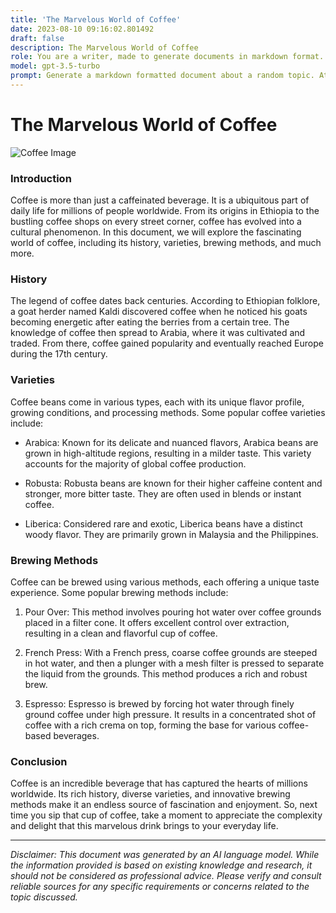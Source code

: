 ```yaml
---
title: 'The Marvelous World of Coffee'
date: 2023-08-10 09:16:02.801492
draft: false
description: The Marvelous World of Coffee
role: You are a writer, made to generate documents in markdown format. It is very important that all of the documents you generate are in valid markdown format.
model: gpt-3.5-turbo
prompt: Generate a markdown formatted document about a random topic. At the bottom, include a disclaimer explaining that the document was generated by you. The first line of the document should be the title. Make sure that the entire document is in proper markdown format, using a mix of various tags to make the document visually appealing.
---
```


# The Marvelous World of Coffee

![Coffee Image](https://www.example.com/images/coffee.jpg)

### Introduction
Coffee is more than just a caffeinated beverage. It is a ubiquitous part of daily life for millions of people worldwide. From its origins in Ethiopia to the bustling coffee shops on every street corner, coffee has evolved into a cultural phenomenon. In this document, we will explore the fascinating world of coffee, including its history, varieties, brewing methods, and much more.

### History
The legend of coffee dates back centuries. According to Ethiopian folklore, a goat herder named Kaldi discovered coffee when he noticed his goats becoming energetic after eating the berries from a certain tree. The knowledge of coffee then spread to Arabia, where it was cultivated and traded. From there, coffee gained popularity and eventually reached Europe during the 17th century.

### Varieties
Coffee beans come in various types, each with its unique flavor profile, growing conditions, and processing methods. Some popular coffee varieties include:

- Arabica: Known for its delicate and nuanced flavors, Arabica beans are grown in high-altitude regions, resulting in a milder taste. This variety accounts for the majority of global coffee production.

- Robusta: Robusta beans are known for their higher caffeine content and stronger, more bitter taste. They are often used in blends or instant coffee.

- Liberica: Considered rare and exotic, Liberica beans have a distinct woody flavor. They are primarily grown in Malaysia and the Philippines.

### Brewing Methods
Coffee can be brewed using various methods, each offering a unique taste experience. Some popular brewing methods include:

1. Pour Over: This method involves pouring hot water over coffee grounds placed in a filter cone. It offers excellent control over extraction, resulting in a clean and flavorful cup of coffee.

2. French Press: With a French press, coarse coffee grounds are steeped in hot water, and then a plunger with a mesh filter is pressed to separate the liquid from the grounds. This method produces a rich and robust brew.

3. Espresso: Espresso is brewed by forcing hot water through finely ground coffee under high pressure. It results in a concentrated shot of coffee with a rich crema on top, forming the base for various coffee-based beverages.

### Conclusion
Coffee is an incredible beverage that has captured the hearts of millions worldwide. Its rich history, diverse varieties, and innovative brewing methods make it an endless source of fascination and enjoyment. So, next time you sip that cup of coffee, take a moment to appreciate the complexity and delight that this marvelous drink brings to your everyday life.

---

*Disclaimer: This document was generated by an AI language model. While the information provided is based on existing knowledge and research, it should not be considered as professional advice. Please verify and consult reliable sources for any specific requirements or concerns related to the topic discussed.*